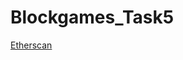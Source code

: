 # Blockgames_Task5

  [Etherscan](https://kovan.etherscan.io/address/0xDACC7e83Cd91c60BAc5dE03a5Be888B3D3B422D5#code)

